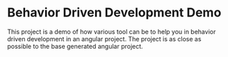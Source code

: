 # Behavior Driven Development Demo

This project is a demo of how various tool can be to help you in behavior driven development in an angular project. The project is as close as possible to the base generated angular project.
